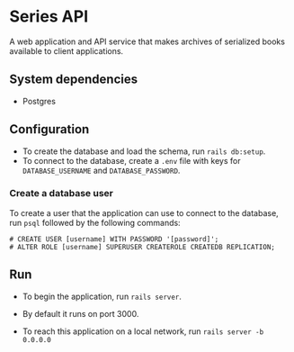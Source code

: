 # Series API

A web application and API service that makes archives of serialized books available to client applications.

## System dependencies

- Postgres

## Configuration

- To create the database and load the schema, run `rails db:setup`.
- To connect to the database, create a `.env` file with keys for `DATABASE_USERNAME` and `DATABASE_PASSWORD`.

### Create a database user

To create a user that the application can use to connect to the database, run `psql` followed by the following commands:

```
# CREATE USER [username] WITH PASSWORD '[password]'; 
# ALTER ROLE [username] SUPERUSER CREATEROLE CREATEDB REPLICATION; 
```

## Run

- To begin the application, run `rails server`.
- By default it runs on port 3000.

- To reach this application on a local network, run `rails server -b 0.0.0.0`
